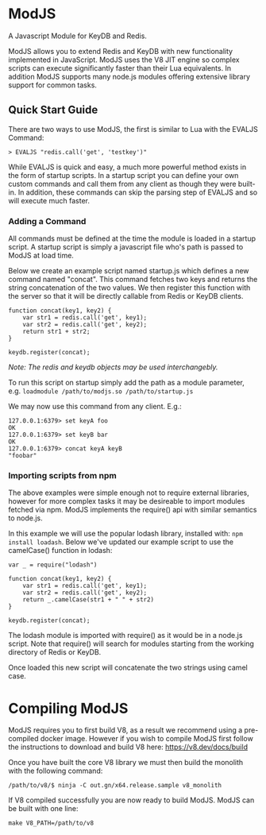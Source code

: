 # ModJS
A Javascript Module for KeyDB and Redis.

ModJS allows you to extend Redis and KeyDB with new functionality implemented in JavaScript.  ModJS uses the V8 JIT engine so complex scripts can execute significantly faster than their Lua equivalents.  In addition ModJS supports many node.js modules offering extensive library support for common tasks.

## Quick Start Guide
There are two ways to use ModJS, the first is similar to Lua with the EVALJS Command:

    > EVALJS "redis.call('get', 'testkey')"
    
While EVALJS is quick and easy, a much more powerful method exists in the form of startup scripts. 
In a startup script you can define your own custom commands and call them from any client as though they were built-in.  In addition,
these commands can skip the parsing step of EVALJS and so will execute much faster.

### Adding a Command

All commands must be defined at the time the module is loaded in a startup script.  A startup script is simply a javascript file who's path is passed to ModJS at load time.

Below we create an example script named startup.js which defines a new command named "concat".  This command fetches two keys and returns the string concatenation of the two values.
We then register this function with the server so that it will be directly callable from Redis or KeyDB clients.

    function concat(key1, key2) {
        var str1 = redis.call('get', key1);
        var str2 = redis.call('get', key2);
        return str1 + str2;
    }
    
    keydb.register(concat);

*Note: The redis and keydb objects may be used interchangebly.*

To run this script on startup simply add the path as a module parameter, e.g. ``loadmodule /path/to/modjs.so /path/to/startup.js``

We may now use this command from any client.  E.g.:

    127.0.0.1:6379> set keyA foo
    OK
    127.0.0.1:6379> set keyB bar
    OK
    127.0.0.1:6379> concat keyA keyB
    "foobar"

### Importing scripts from npm

The above examples were simple enough not to require external libraries, however for more complex tasks it may be desireable to import modules fetched via npm.  ModJS implements the require() api with similar semantics to node.js.  

In this example we will use the popular lodash library, installed with: ``npm install loadash``.  Below we've updated our example script to use the camelCase() function in lodash:

    var _ = require("lodash")

    function concat(key1, key2) {
        var str1 = redis.call('get', key1);
        var str2 = redis.call('get', key2);
        return _.camelCase(str1 + " " + str2)
    }
    
    keydb.register(concat);

The lodash module is imported with require() as it would be in a node.js script.  Note that require() will search for modules starting from the working directory of Redis or KeyDB.

Once loaded this new script will concatenate the two strings using camel case.


# Compiling ModJS

ModJS requires you to first build V8, as a result we recommend using a pre-compiled docker image.  However if you wish to compile ModJS first follow the instructions to download and build V8 here: https://v8.dev/docs/build

Once you have built the core V8 library we must then build the monolith with the following command:

    /path/to/v8/$ ninja -C out.gn/x64.release.sample v8_monolith 
    
If V8 compiled successfully you are now ready to build ModJS.  ModJS can be built with one line:

    make V8_PATH=/path/to/v8
    

